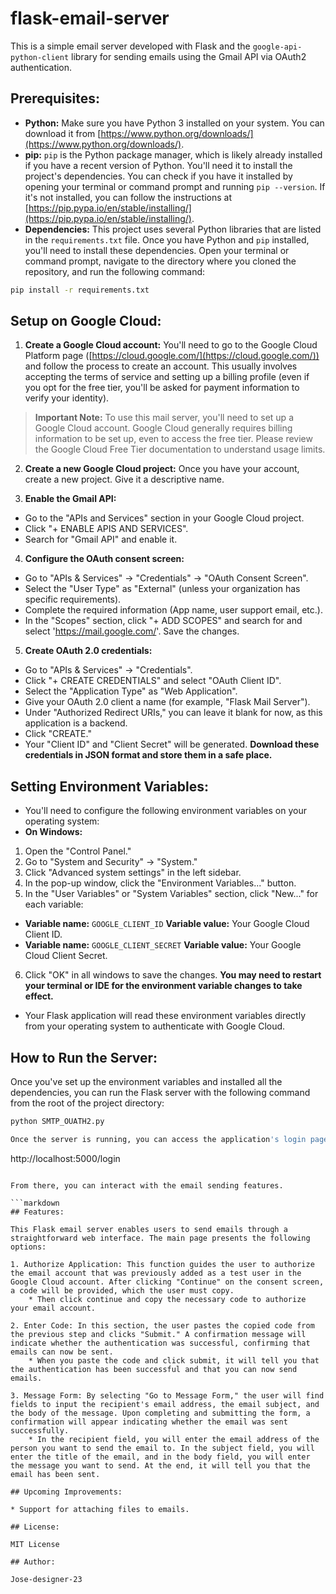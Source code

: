 # flask-email-server

This is a simple email server developed with Flask and the `google-api-python-client` library for sending emails using the Gmail API via OAuth2 authentication.

## Prerequisites:

* **Python:** Make sure you have Python 3 installed on your system. You can download it from [https://www.python.org/downloads/](https://www.python.org/downloads/).
* **pip:** `pip` is the Python package manager, which is likely already installed if you have a recent version of Python. You'll need it to install the project's dependencies. You can check if you have it installed by opening your terminal or command prompt and running `pip --version`. If it's not installed, you can follow the instructions at [https://pip.pypa.io/en/stable/installing/](https://pip.pypa.io/en/stable/installing/).
* **Dependencies:** This project uses several Python libraries that are listed in the `requirements.txt` file. Once you have Python and `pip` installed, you'll need to install these dependencies. Open your terminal or command prompt, navigate to the directory where you cloned the repository, and run the following command:

```bash
pip install -r requirements.txt
```

## Setup on Google Cloud:

1. **Create a Google Cloud account:** You'll need to go to the Google Cloud Platform page ([https://cloud.google.com/](https://cloud.google.com/)) and follow the process to create an account. This usually involves accepting the terms of service and setting up a billing profile (even if you opt for the free tier, you'll be asked for payment information to verify your identity).

> **Important Note:** To use this mail server, you'll need to set up a Google Cloud account. Google Cloud generally requires billing information to be set up, even to access the free tier. Please review the Google Cloud Free Tier documentation to understand usage limits.

2. **Create a new Google Cloud project:** Once you have your account, create a new project. Give it a descriptive name.

3. **Enable the Gmail API:**
* Go to the "APIs and Services" section in your Google Cloud project.
* Click "+ ENABLE APIS AND SERVICES".
* Search for "Gmail API" and enable it.

4. **Configure the OAuth consent screen:**
* Go to "APIs & Services" -> "Credentials" -> "OAuth Consent Screen".
* Select the "User Type" as "External" (unless your organization has specific requirements).
* Complete the required information (App name, user support email, etc.).
* In the "Scopes" section, click "+ ADD SCOPES" and search for and select 'https://mail.google.com/'. Save the changes.

5. **Create OAuth 2.0 credentials:**
* Go to "APIs & Services" -> "Credentials".
* Click "+ CREATE CREDENTIALS" and select "OAuth Client ID".
* Select the "Application Type" as "Web Application".
* Give your OAuth 2.0 client a name (for example, "Flask Mail Server").
* Under "Authorized Redirect URIs," you can leave it blank for now, as this application is a backend.
* Click "CREATE."
* Your "Client ID" and "Client Secret" will be generated. **Download these credentials in JSON format and store them in a safe place.**

## Setting Environment Variables:

* You'll need to configure the following environment variables on your operating system:
* **On Windows:**
1. Open the "Control Panel."
2. Go to "System and Security" -> "System."
3. Click "Advanced system settings" in the left sidebar.
4. In the pop-up window, click the "Environment Variables..." button.
5. In the "User Variables" or "System Variables" section, click "New..." for each variable:
* **Variable name:** `GOOGLE_CLIENT_ID`
**Variable value:** Your Google Cloud Client ID.
* **Variable name:** `GOOGLE_CLIENT_SECRET`
**Variable value:** Your Google Cloud Client Secret.
6. Click "OK" in all windows to save the changes. **You may need to restart your terminal or IDE for the environment variable changes to take effect.**

* Your Flask application will read these environment variables directly from your operating system to authenticate with Google Cloud.

## How to Run the Server:

Once you've set up the environment variables and installed all the dependencies, you can run the Flask server with the following command from the root of the project directory:

```bash
python SMTP_OUATH2.py

Once the server is running, you can access the application's login page by opening your browser at the following address:

```
http://localhost:5000/login
```

From there, you can interact with the email sending features.

```markdown
## Features:

This Flask email server enables users to send emails through a straightforward web interface. The main page presents the following options:

1. Authorize Application: This function guides the user to authorize the email account that was previously added as a test user in the Google Cloud account. After clicking "Continue" on the consent screen, a code will be provided, which the user must copy.
    * Then click continue and copy the necessary code to authorize your email account.

2. Enter Code: In this section, the user pastes the copied code from the previous step and clicks "Submit." A confirmation message will indicate whether the authentication was successful, confirming that emails can now be sent.
    * When you paste the code and click submit, it will tell you that the authentication has been successful and that you can now send emails.

3. Message Form: By selecting "Go to Message Form," the user will find fields to input the recipient's email address, the email subject, and the body of the message. Upon completing and submitting the form, a confirmation will appear indicating whether the email was sent successfully.
    * In the recipient field, you will enter the email address of the person you want to send the email to. In the subject field, you will enter the title of the email, and in the body field, you will enter the message you want to send. At the end, it will tell you that the email has been sent.

## Upcoming Improvements:

* Support for attaching files to emails.

## License:

MIT License

## Author:

Jose-designer-23
```


